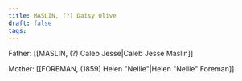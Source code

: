 ```yaml
---
title: MASLIN, (?) Daisy Olive
draft: false
tags:
---
```

Father: [[MASLIN, (?) Caleb Jesse|Caleb Jesse Maslin]]

Mother: [[FOREMAN, (1859) Helen "Nellie"|Helen "Nellie" Foreman]]
